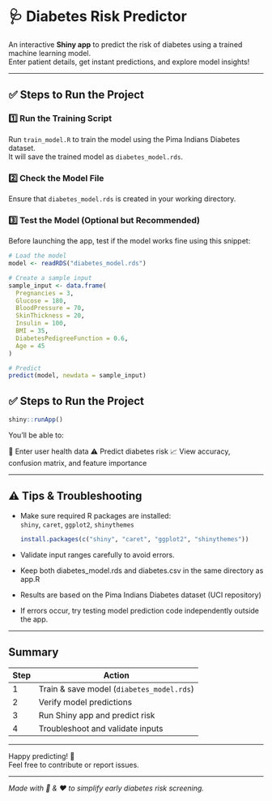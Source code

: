 # 🩺 Diabetes Risk Predictor

An interactive **Shiny app** to predict the risk of diabetes using a trained machine learning model.  
Enter patient details, get instant predictions, and explore model insights!

---

## ✅ Steps to Run the Project

### 1️⃣ Run the Training Script  
Run `train_model.R` to train the model using the Pima Indians Diabetes dataset.  
It will save the trained model as `diabetes_model.rds`.

### 2️⃣ Check the Model File  
Ensure that `diabetes_model.rds` is created in your working directory.

### 3️⃣ Test the Model (Optional but Recommended)  
Before launching the app, test if the model works fine using this snippet:

```r
# Load the model
model <- readRDS("diabetes_model.rds")

# Create a sample input
sample_input <- data.frame(
  Pregnancies = 3,
  Glucose = 180,
  BloodPressure = 70,
  SkinThickness = 20,
  Insulin = 100,
  BMI = 35,
  DiabetesPedigreeFunction = 0.6,
  Age = 45
)

# Predict
predict(model, newdata = sample_input)
```
## ✅ Steps to Run the Project

```r
shiny::runApp()
```
You’ll be able to:

🧠 Enter user health data
⚠️ Predict diabetes risk
📈 View accuracy, confusion matrix, and feature importance

---
## ⚠️ Tips & Troubleshooting

- Make sure required R packages are installed:  
  `shiny`, `caret`, `ggplot2`, `shinythemes`
  
  ```r
  install.packages(c("shiny", "caret", "ggplot2", "shinythemes"))
  ```
- Validate input ranges carefully to avoid errors.  
- Keep both diabetes_model.rds and diabetes.csv in the same directory as app.R
- Results are based on the Pima Indians Diabetes dataset (UCI repository)
- If errors occur, try testing model prediction code independently outside the app.

---

## Summary

| Step          | Action                          |
| ------------- | -------------------------------|
| 1             | Train & save model (`diabetes_model.rds`)  |
| 2             | Verify model predictions        |
| 3             | Run Shiny app and predict risk  |
| 4             | Troubleshoot and validate inputs|

---

Happy predicting! 🎉  
Feel free to contribute or report issues.

---

*Made with 🧪 & ❤️ to simplify early diabetes risk screening.*
